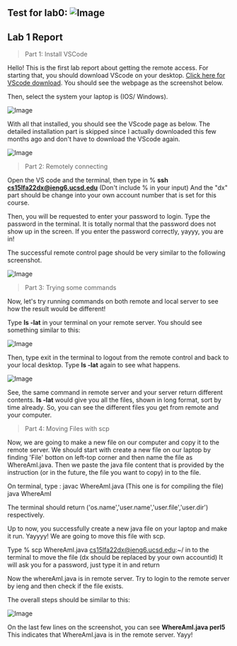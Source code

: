 Test for lab0:
![Image](screenshot.jpg)
----
## Lab 1 Report
> Part 1: Install VSCode

Hello! This is the first lab report about getting the remote access. For starting that, you should download VScode on your desktop. [Click here for VScode download](https://www.youtube.com). You should see the webpage as the screenshot below. 

Then, select the system your laptop is (IOS/ Windows).

![Image](step1.jpg)

With all that installed, you should see the VScode page as below. The detailed installation part is skipped since I actually downloaded this few months ago and don't have to download the VScode again.

![Image](step2.jpg)

> Part 2: Remotely connecting

Open the VS code and the terminal, then type in % **ssh cs15lfa22dx@ieng6.ucsd.edu** (Don't include % in your input) And the "dx" part should be change into your own account number that is set for this course.

Then, you will be requested to enter your password to login. Type the password in the terminal. It is totally normal that the password does not show up in the screen. If you enter the password correctly, yayyy, you are in!

The successful remote control page should be very similar to the following screenshot.

![Image](step3.jpg)

> Part 3: Trying some commands

Now, let's try running commands on both remote and local server to see how the result would be different!

Type **ls -lat** in your terminal on your remote server. You should see something similar to this:

![Image](step4.jpg)

Then, type exit in the terminal to logout from the remote control and back to your local desktop. Type **ls -lat** again to see what happens.

![Image](step5.jpg)

See, the same command in remote server and your server return different contents. **ls -lat** would give you all the files, shown in long format, sort by time already. So, you can see the different files you get from remote and your computer.

> Part 4: Moving Files with scp

Now, we are going to make a new file on our computer and copy it to the remote server. We should start with create a new file on our laptop by finding 'File' botton on left-top corner and then name the file as WhereAmI.java. Then we paste the java file content that is provided by the instruction (or in the future, the file you want to copy) in to the file.

On terminal, type :
javac WhereAmI.java (This one is for compiling the file)
java WhereAmI

The terminal should return ('os.name','user.name','user.file','user.dir') respectively.

Up to now, you successfully create a new java file on your laptop and make it run. Yayyyy! We are going to move this file with scp.

Type % scp WhereAmI.java cs15lfa22dx@ieng6.ucsd.edu:~/ in to the terminal to move the file (dx should be replaced by your own accountid)
It will ask you for a password, just type it in and return

Now the whereAmI.java is in remote server. Try to login to the remote server by ieng and then check if the file exists.

The overall steps should be similar to this:

![Image](step6.jpg)

On the last few lines on the screenshot, you can see **WhereAmI.java  perl5** This indicates that WhereAmI.java is in the remote server. Yayy!

